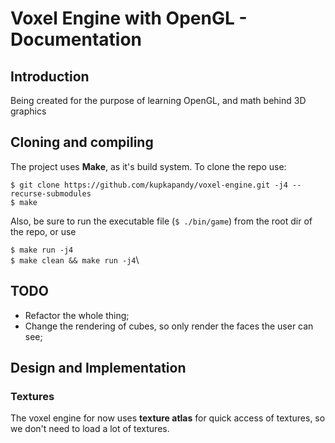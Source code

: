 # Voxel Engine with OpenGL - Documentation

##  Introduction
Being created for the purpose of learning OpenGL, and math behind 3D graphics

## Cloning and compiling
The project uses **Make**, as it's build system. To clone the repo use:

`$ git clone https://github.com/kupkapandy/voxel-engine.git -j4 --recurse-submodules`\
`$ make`

Also, be sure to run the executable file (`$ ./bin/game`) from the root dir of the repo, or use

`$ make run -j4`\
`$ make clean && make run -j4`\

## TODO
- Refactor the whole thing;
- Change the rendering of cubes, so only render the faces the user can see;

## Design and Implementation

### Textures
The voxel engine for now uses **texture atlas** for quick access of textures, so
we don't need to load a lot of textures.


